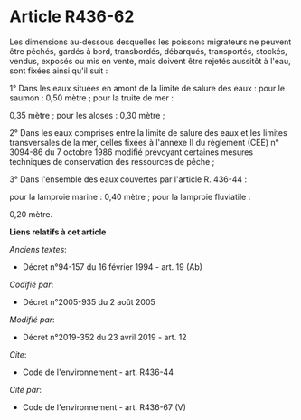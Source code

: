 # Article R436-62

Les dimensions au-dessous desquelles les poissons migrateurs ne peuvent être pêchés, gardés à bord, transbordés, débarqués,
transportés, stockés, vendus, exposés ou mis en vente, mais doivent être rejetés aussitôt à l'eau, sont fixées ainsi qu'il
suit :

1° Dans les eaux situées en amont de la limite de salure des eaux : pour le saumon : 0,50 mètre ; pour la truite de mer :

0,35 mètre ; pour les aloses : 0,30 mètre ;

2° Dans les eaux comprises entre la limite de salure des eaux et les limites transversales de la mer, celles fixées à
l'annexe II du règlement (CEE) n° 3094-86 du 7 octobre 1986 modifié prévoyant certaines mesures techniques de conservation
des ressources de pêche ;

3° Dans l'ensemble des eaux couvertes par l'article R. 436-44 :

pour la lamproie marine : 0,40 mètre ; pour la lamproie fluviatile :

0,20 mètre.

**Liens relatifs à cet article**

_Anciens textes_:

  - Décret n°94-157 du 16 février 1994 - art. 19 (Ab)

_Codifié par_:

  - Décret n°2005-935 du 2 août 2005

_Modifié par_:

  - Décret n°2019-352 du 23 avril 2019 - art. 12

_Cite_:

  - Code de l'environnement - art. R436-44

_Cité par_:

  - Code de l'environnement - art. R436-67 (V)
